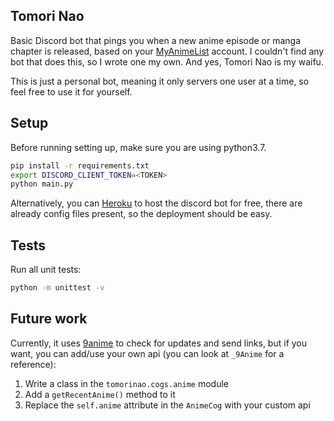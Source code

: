 
## Tomori Nao

Basic Discord bot that pings you when a new anime episode or manga chapter is released, based on your [MyAnimeList](https://myanimelist.net/) account. I couldn't find any bot that does this, so I wrote one my own.
And yes, Tomori Nao is my waifu.

This is just a personal bot, meaning it only servers one user at a time, so feel free to use it for yourself.

## Setup

Before running setting up, make sure you are using python3.7.

```bash
pip install -r requirements.txt
export DISCORD_CLIENT_TOKEN=<TOKEN>
python main.py
```

Alternatively, you can [Heroku](https://www.heroku.com/) to host the discord bot for free, there are already config files present, so the deployment should be easy.

## Tests

Run all unit tests:
```bash
python -m unittest -v
```

## Future work

Currently, it uses [9anime](https://www1.9anime.nl/home) to check for updates and send links, but if you want, you can add/use your own api (you can look at `_9Anime` for a reference):
1. Write a class in the `tomorinao.cogs.anime` module
2. Add a `getRecentAnime()` method to it
3. Replace the `self.anime` attribute in the `AnimeCog` with your custom api
